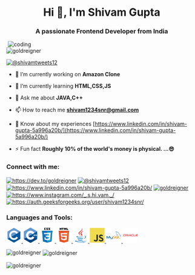 <h1 align="center">Hi 👋, I'm Shivam Gupta</h1>
<h3 align="center">A passionate Frontend Developer from India</h3>
<img align="right" alt="coding" width="500" src="https://user-images.githubusercontent.com/55389276/140866485-8fb1c876-9a8f-4d6a-98dc-08c4981eaf70.gif">


<p align="left"> <img src="https://komarev.com/ghpvc/?username=goldreigner&label=Profile%20views&color=0e75b6&style=flat" alt="goldreigner" /> </p>

<p align="left"> <a href="https://twitter.com/shivamtweets12" target="blank"><img src="https://img.shields.io/twitter/follow/@shivamtweets12?logo=twitter&style=for-the-badge" alt="@shivamtweets12" /></a> </p>

- 🔭 I’m currently working on **Amazon Clone**

- 🌱 I’m currently learning **HTML,CSS,JS**

- 💬 Ask me about **JAVA,C++**

- 📫 How to reach me **shivam1234snr@gmail.com**

- 📄 Know about my experiences [https://www.linkedin.com/in/shivam-gupta-5a996a20b/](https://www.linkedin.com/in/shivam-gupta-5a996a20b/)

- ⚡ Fun fact **Roughly 10% of the world's money is physical. ...😎**

<h3 align="left">Connect with me:</h3>
<p align="left">
<a href="https://dev.to/https://dev.to/goldreigner" target="blank"><img align="center" src="https://raw.githubusercontent.com/rahuldkjain/github-profile-readme-generator/master/src/images/icons/Social/devto.svg" alt="https://dev.to/goldreigner" height="30" width="40" /></a>
<a href="https://twitter.com/@shivamtweets12" target="blank"><img align="center" src="https://raw.githubusercontent.com/rahuldkjain/github-profile-readme-generator/master/src/images/icons/Social/twitter.svg" alt="@shivamtweets12" height="30" width="40" /></a>
<a href="https://linkedin.com/in/https://www.linkedin.com/in/shivam-gupta-5a996a20b/" target="blank"><img align="center" src="https://raw.githubusercontent.com/rahuldkjain/github-profile-readme-generator/master/src/images/icons/Social/linked-in-alt.svg" alt="https://www.linkedin.com/in/shivam-gupta-5a996a20b/" height="30" width="40" /></a>
<a href="https://codesandbox.com/goldreigner" target="blank"><img align="center" src="https://raw.githubusercontent.com/rahuldkjain/github-profile-readme-generator/master/src/images/icons/Social/codesandbox.svg" alt="goldreigner" height="30" width="40" /></a>
<a href="https://instagram.com/https://www.instagram.com/_.s.hi.vam._/" target="blank"><img align="center" src="https://raw.githubusercontent.com/rahuldkjain/github-profile-readme-generator/master/src/images/icons/Social/instagram.svg" alt="https://www.instagram.com/_.s.hi.vam._/" height="30" width="40" /></a>
<a href="https://auth.geeksforgeeks.org/user/https://auth.geeksforgeeks.org/user/shivam1234snr/" target="blank"><img align="center" src="https://raw.githubusercontent.com/rahuldkjain/github-profile-readme-generator/master/src/images/icons/Social/geeks-for-geeks.svg" alt="https://auth.geeksforgeeks.org/user/shivam1234snr/" height="30" width="40" /></a>
</p>

<h3 align="left">Languages and Tools:</h3>
<p align="left"> <a href="https://www.cprogramming.com/" target="_blank" rel="noreferrer"> <img src="https://raw.githubusercontent.com/devicons/devicon/master/icons/c/c-original.svg" alt="c" width="40" height="40"/> </a> <a href="https://www.w3schools.com/cpp/" target="_blank" rel="noreferrer"> <img src="https://raw.githubusercontent.com/devicons/devicon/master/icons/cplusplus/cplusplus-original.svg" alt="cplusplus" width="40" height="40"/> </a> <a href="https://www.w3schools.com/css/" target="_blank" rel="noreferrer"> <img src="https://raw.githubusercontent.com/devicons/devicon/master/icons/css3/css3-original-wordmark.svg" alt="css3" width="40" height="40"/> </a> <a href="https://www.w3.org/html/" target="_blank" rel="noreferrer"> <img src="https://raw.githubusercontent.com/devicons/devicon/master/icons/html5/html5-original-wordmark.svg" alt="html5" width="40" height="40"/> </a> <a href="https://www.java.com" target="_blank" rel="noreferrer"> <img src="https://raw.githubusercontent.com/devicons/devicon/master/icons/java/java-original.svg" alt="java" width="40" height="40"/> </a> <a href="https://developer.mozilla.org/en-US/docs/Web/JavaScript" target="_blank" rel="noreferrer"> <img src="https://raw.githubusercontent.com/devicons/devicon/master/icons/javascript/javascript-original.svg" alt="javascript" width="40" height="40"/> </a> <a href="https://www.mysql.com/" target="_blank" rel="noreferrer"> <img src="https://raw.githubusercontent.com/devicons/devicon/master/icons/mysql/mysql-original-wordmark.svg" alt="mysql" width="40" height="40"/> </a> <a href="https://www.oracle.com/" target="_blank" rel="noreferrer"> <img src="https://raw.githubusercontent.com/devicons/devicon/master/icons/oracle/oracle-original.svg" alt="oracle" width="40" height="40"/> </a> </p>

<p><img align="left" src="https://github-readme-stats.vercel.app/api/top-langs?username=goldreigner&show_icons=true&locale=en&layout=compact" alt="goldreigner" /></p>

<p>&nbsp;<img align="center" src="https://github-readme-stats.vercel.app/api?username=goldreigner&show_icons=true&locale=en" alt="goldreigner" /></p>

<p><img align="center" src="https://github-readme-streak-stats.herokuapp.com/?user=goldreigner&" alt="goldreigner" /></p>
